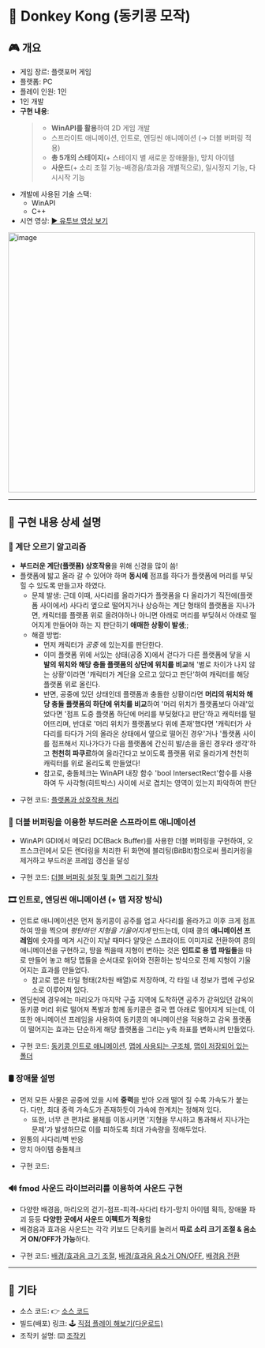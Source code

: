# 🦍 Donkey Kong (동키콩 모작)

## 🎮 개요
 - 게임 장르: 플랫포머 게임
 - 플랫폼: PC
 - 플레이 인원: 1인
 - 1인 개발
 - **구현 내용**:
   > + **WinAPI를 활용**하여 2D 게임 개발
   > + 스프라이트 애니메이션, 인트로, 엔딩씬 애니메이션 (→ 더블 버퍼링 적용)
   > + **총 5개의 스테이지**(+ 스테이지 별 새로운 장애물들), 망치 아이템
   > + **사운드**(+ 소리 조절 기능-배경음/효과음 개별적으로), 일시정지 기능, 다시시작 기능
 - 개발에 사용된 기술 스택:
   + WinAPI
   + C++
 - 시연 영상: [▶️ 유투브 영상 보기](https://www.youtube.com/)
<img width="500" height="527" alt="image" src="https://github.com/user-attachments/assets/cd3ccedf-d860-4ea3-b62f-f4214c8e241c" />


---

## 📝 구현 내용 상세 설명
   
### 🧱 계단 오르기 알고리즘
 - **부드러운 계단(플랫폼) 상호작용**을 위해 신경을 많이 씀!
 - 플랫폼에 밟고 올라 갈 수 있어야 하며 **동시에** 점프를 하다가 플랫폼에 머리를 부딪힐 수 있도록 만들고자 하였다.
   - 문제 발생: 근데 이때, 사다리를 올라가다가 플랫폼을 다 올라가기 직전에(플랫폼 사이에서) 사다리 옆으로 떨어지거나 상승하는 계단 형태의 플랫폼을 지나가면, 캐릭터를 플랫폼 위로 올려야하나 아니면 아래로 머리를 부딪혀서 아래로 떨어지게 만들어야 하는 지 판단하기 **애매한 상황이 발생**;;
   - 해결 방법:
     - 먼저 캐릭터가 *공중* 에 있는지를 판단한다.
     - 이미 플랫폼 위에 서있는 상태(공중 X)에서 걷다가 다른 플랫폼에 닿을 시 **발의 위치와 해당 충돌 플랫폼의 상단에 위치를 비교**해 '별로 차이가 나지 않는 상황'이라면 '캐릭터가 계단을 오르고 있다고 판단'하여 캐릭터를 해당 플랫폼 위로 올린다.
     - 반면, 공중에 있던 상태인데 플랫폼과 충돌한 상황이라면 **머리의 위치와 해당 충돌 플랫폼의 하단에 위치를 비교**하여 '머리 위치가 플랫폼보다 아래'있었다면 '점프 도중 플랫폼 하단에 머리를 부딪혔다고 판단'하고 캐릭터를 떨어뜨리며, 반대로 '머리 위치가 플랫폼보다 위에 존재'했다면 '캐릭터가 사다리를 타다가 거의 올라온 상태에서 옆으로 떨어진 경우'거나 '플랫폼 사이를 점프해서 지나가다가 다음 플랫폼에 간신히 발/손을 올린 경우라 생각'하고 **천천히 파쿠르**하여 올라간다고 보이도록 플랫폼 위로 올라가게 천천히 캐릭터를 위로 올리도록 만들었다!
      * 참고로, 충돌체크는 WinAPI 내장 함수 'bool IntersectRect'함수를 사용하여 두 사각형(히트박스) 사이에 서로 겹치는 영역이 있는지 파악하여 판단
 * 구현 코드: [플랫폼과 상호작용 처리](https://github.com/SeungWon-git/Window-Programming/blob/54f5343ebc8537f2cde1086ec0df0bd1618db02c/%EC%B5%9C%EC%A2%85%20%ED%94%84%EB%A1%9C%EC%A0%9D%ED%8A%B8%20-%20%EB%8F%99%ED%82%A4%EC%BD%A9/Donkey%20Kong%20-%20%EC%86%8C%EC%8A%A4%EC%BD%94%EB%93%9C/donkeykong.cpp#L1174)
   
### 🎨 더블 버퍼링을 이용한 부드러운 스프라이트 애니메이션
 - WinAPI GDI에서 메모리 DC(Back Buffer)를 사용한 더블 버퍼링을 구현하여, 오프스크린에서 모든 렌더링을 처리한 뒤 화면에 블리팅(BitBlt)함으로써 플리커링을 제거하고 부드러운 프레임 갱신을 달성
 * 구현 코드: [더블 버퍼링 설정 및 화면 그리기 절차](https://github.com/SeungWon-git/Window-Programming/blob/54f5343ebc8537f2cde1086ec0df0bd1618db02c/%EC%B5%9C%EC%A2%85%20%ED%94%84%EB%A1%9C%EC%A0%9D%ED%8A%B8%20-%20%EB%8F%99%ED%82%A4%EC%BD%A9/Donkey%20Kong%20-%20%EC%86%8C%EC%8A%A4%EC%BD%94%EB%93%9C/donkeykong.cpp#L696)
   
### 🎞️ 인트로, 엔딩씬 애니메이션 (+ 맵 저장 방식)
 - 인트로 애니메이션은 먼저 동키콩이 공주를 업고 사다리를 올라가고 이후 크게 점프하여 땅을 찍으며 *평탄하던 지형을 기울어지게* 만드는데, 이때 콩의 **애니메이션 프레임**에 숫자를 메겨 시간이 지날 때마다 알맞은 스프라이트 이미지로 전환하여 콩의 애니메이션을 구현하고, 땅을 찍을때 지형이 변하는 것은 **인트로 용 맵 파일들**을 따로 만들어 놓고 해당 맵들을 순서대로 읽어와 전환하는 방식으로 전체 지형이 기울어지는 효과를 만들었다.
   * 참고로 맵은 타일 형태(2차원 배열)로 저장하며, 각 타일 내 정보가 맵에 구성요소로 이루어져 있다.
 - 엔딩씬에 경우에는 마리오가 마지막 구출 지역에 도착하면 공주가 갇혀있던 감옥이 동키콩 머리 위로 떨어져 폭발과 함께 동키콩은 결국 맵 아래로 떨어지게 되는데, 이 또한 애니메이션 프레임을 사용하여 동키콩의 애니메이션을 적용하고 감옥 플랫폼이 떨어지는 효과는 단순하게 해당 플랫폼을 그리는 y축 좌표를 변화시켜 만들었다.
 * 구현 코드: [동키콩 인트로 애니메이션](https://github.com/SeungWon-git/Window-Programming/blob/54f5343ebc8537f2cde1086ec0df0bd1618db02c/%EC%B5%9C%EC%A2%85%20%ED%94%84%EB%A1%9C%EC%A0%9D%ED%8A%B8%20-%20%EB%8F%99%ED%82%A4%EC%BD%A9/Donkey%20Kong%20-%20%EC%86%8C%EC%8A%A4%EC%BD%94%EB%93%9C/donkeykong.cpp#L2386), [맵에 사용되는 구조체](https://github.com/SeungWon-git/Window-Programming/blob/54f5343ebc8537f2cde1086ec0df0bd1618db02c/%EC%B5%9C%EC%A2%85%20%ED%94%84%EB%A1%9C%EC%A0%9D%ED%8A%B8%20-%20%EB%8F%99%ED%82%A4%EC%BD%A9/Donkey%20Kong%20-%20%EC%86%8C%EC%8A%A4%EC%BD%94%EB%93%9C/donkeykong.cpp#L92), [맵이 저장되어 있는 폴더](https://github.com/SeungWon-git/Window-Programming/tree/main/%EC%B5%9C%EC%A2%85%20%ED%94%84%EB%A1%9C%EC%A0%9D%ED%8A%B8%20-%20%EB%8F%99%ED%82%A4%EC%BD%A9/Donkey%20Kong%20-%20%EC%86%8C%EC%8A%A4%EC%BD%94%EB%93%9C/stage_map)
   
### 🛢️ 장애물 설명
 - 먼저 모든 사물은 공중에 있을 시에 **중력**을 받아 오래 떨어 질 수록 가속도가 붙는다. 다만, 최대 중력 가속도가 존재하듯이 가속에 한계치는 정해져 있다.
   * 또한, 너무 큰 편차로 물체를 이동시키면 '지형을 무시하고 통과해서 지나가는 문제'가 발생하므로 이를 피하도록 최대 가속량을 정해두었다.
 - 원통의 사다리/벽 반응
 - 망치 아이템 충돌체크
 * 구현 코드: []()
  
### 🔊 fmod 사운드 라이브러리를 이용하여 사운드 구현
 - 다양한 배경음, 마리오의 걷기-점프-피격-사다리 타기-망치 아이템 획득, 장애물 파괴 등등 **다양한 곳에서 사운드 이펙트가 적용**함
 - 배경음과 효과음 사운드는 각각 키보드 단축키를 눌러서 **따로 소리 크기 조절 & 음소거 ON/OFF가 가능**하다.
 * 구현 코드: [배경/효과음 크기 조절](https://github.com/SeungWon-git/Window-Programming/blob/54f5343ebc8537f2cde1086ec0df0bd1618db02c/%EC%B5%9C%EC%A2%85%20%ED%94%84%EB%A1%9C%EC%A0%9D%ED%8A%B8%20-%20%EB%8F%99%ED%82%A4%EC%BD%A9/Donkey%20Kong%20-%20%EC%86%8C%EC%8A%A4%EC%BD%94%EB%93%9C/donkeykong.cpp#L627), [배경/효과음 음소거 ON/OFF](https://github.com/SeungWon-git/Window-Programming/blob/54f5343ebc8537f2cde1086ec0df0bd1618db02c/%EC%B5%9C%EC%A2%85%20%ED%94%84%EB%A1%9C%EC%A0%9D%ED%8A%B8%20-%20%EB%8F%99%ED%82%A4%EC%BD%A9/Donkey%20Kong%20-%20%EC%86%8C%EC%8A%A4%EC%BD%94%EB%93%9C/donkeykong.cpp#L250), [배경음 전환](https://github.com/SeungWon-git/Window-Programming/blob/54f5343ebc8537f2cde1086ec0df0bd1618db02c/%EC%B5%9C%EC%A2%85%20%ED%94%84%EB%A1%9C%EC%A0%9D%ED%8A%B8%20-%20%EB%8F%99%ED%82%A4%EC%BD%A9/Donkey%20Kong%20-%20%EC%86%8C%EC%8A%A4%EC%BD%94%EB%93%9C/donkeykong.cpp#L2051)

  
---

## 📎 기타
- 소스 코드: 👉 [소스 코드](https://github.com/SeungWon-git/Window-Programming/tree/main/%EC%B5%9C%EC%A2%85%20%ED%94%84%EB%A1%9C%EC%A0%9D%ED%8A%B8%20-%20%EB%8F%99%ED%82%A4%EC%BD%A9/Donkey%20Kong%20-%20%EC%86%8C%EC%8A%A4%EC%BD%94%EB%93%9C)
- 빌드(배포) 링크: 🕹️ [직접 플레이 해보기(다운로드)](https://drive.google.com/drive/folders/1uL9mAiS_OpV_C3KvY0j6gDmPN6cm8AyU?usp=sharing)
- 조작키 설명: ⌨️ [조작키](https://github.com/SeungWon-git/Window-Programming/blob/main/%EC%B5%9C%EC%A2%85%20%ED%94%84%EB%A1%9C%EC%A0%9D%ED%8A%B8%20-%20%EB%8F%99%ED%82%A4%EC%BD%A9/%EB%8F%99%ED%82%A4%EC%BD%A9%20-%20%EB%B0%B0%ED%8F%AC/%EC%A1%B0%EC%9E%91%ED%82%A4%20%EC%84%A4%EB%AA%85.txt)
